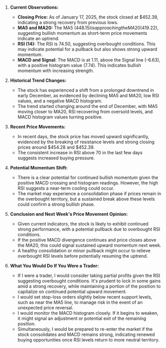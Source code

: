 1. **Current Observations:**
   - **Closing Price:** As of January 17, 2025, the stock closed at $452.39, indicating a strong recovery from previous lows.
   - **MA5 and MA20:** The MA5 ($448.15) is approaching the MA20 ($419.22), suggesting bullish momentum as short-term price movements indicate an uptrend.
   - **RSI (14):** The RSI is 74.50, suggesting overbought conditions. This may indicate potential for a pullback but also shows strong upward momentum.
   - **MACD and Signal:** The MACD is at 1.11, above the Signal line (-6.63), with a positive histogram value (7.74). This indicates bullish momentum with increasing strength.

2. **Historical Trend Changes:**
   - The stock has experienced a shift from a prolonged downtrend in early December, as evidenced by declining MA5 and MA20, low RSI values, and a negative MACD histogram.
   - The trend started changing around the end of December, with MA5 moving closer to MA20, RSI recovering from oversold levels, and MACD histogram values turning positive.

3. **Recent Price Movements:**
   - In recent days, the stock price has moved upward significantly, evidenced by the breaking of resistance levels and strong closing prices around $454.28 and $452.39.
   - The consistent increase in RSI above 70 in the last few days suggests increased buying pressure.

4. **Potential Momentum Shift:**
   - There is a clear potential for continued bullish momentum given the positive MACD crossing and histogram readings. However, the high RSI suggests a near-term cooling could occur.
   - The market may experience a consolidation phase if prices remain in the overbought territory, but a sustained break above these levels could confirm a strong bullish phase.

5. **Conclusion and Next Week's Price Movement Opinion:**
   - Given current indicators, the stock is likely to exhibit continued strong performance, with a potential pullback due to overbought RSI conditions.
   - If the positive MACD divergence continues and price closes above the MA20, this could signal sustained upward momentum next week.
   - A healthy consolidation or minor pullback might occur to relieve overbought RSI levels before potentially resuming the uptrend.

6. **What You Would Do If You Were a Trader:**
   - If I were a trader, I would consider taking partial profits given the RSI suggesting overbought conditions. It's prudent to lock in some gains amid a strong recovery, while maintaining a portion of the position to capitalize on continued potential upward movement.
   - I would set stop-loss orders slightly below recent support levels, such as near the MA5 line, to manage risk in the event of an unexpected price reversal.
   - I would monitor the MACD histogram closely. If it begins to weaken, it might signal an adjustment or potential exit of the remaining position.
   - Simultaneously, I would be prepared to re-enter the market if the stock consolidates and MACD remains strong, indicating renewed buying opportunities once RSI levels return to more neutral territory.